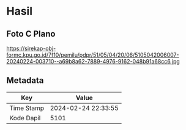 # Hasil

## Foto C Plano

https://sirekap-obj-formc.kpu.go.id/7f10/pemilu/pdpr/51/05/04/20/06/5105042006007-20240224-003710--a69b8a62-7889-4976-9162-048b91a68cc6.jpg


## Metadata

| Key        | Value               |
| ---------- | ------------------- |
| Time Stamp | 2024-02-24 22:33:55 |
| Kode Dapil | 5101                |



